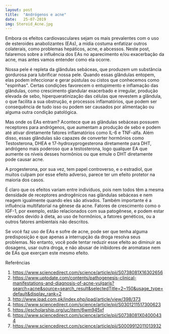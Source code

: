 ```yaml
---
layout: post
title:  "Andrógenos e acne"
date:   25-07-2019
img: Steroid_Acne.jpg
---
```


Embora os efeitos cardiovasculares sejam os mais prevalentes com o uso de esteroides anabolizantes (EAs), a mídia costuma enfatizar outros colaterais, como problemas hepáticos, acne, e abcessos. Neste post, falaremos sobre a influência dos EAs no aparecimento e/ou exacerbação da acne, mas antes vamos entender como ela ocorre.

Nossa pele é repleta da glândulas sebáceas, que produzem um substância gordurosa para lubrificar nossa pele. Quando essas glândulas entopem, elas podem infeccionar e gerar pústulas ou cistos que conhecemos como "espinhas". Certas condições favorecem o entupimento e inflamação das glândulas, como crescimento glandular exacerbado e irregular, produção elevada de sebo, hiperqueratinização das células que revestem a glândula, o que facilita a sua obstrução, e processos inflamatórios, que podem ser consequência de tudo isso ou podem ser causados por alimentação ou alguma outra condição patológica.

Mas onde os EAs entram? Acontece que as glândulas sebáceas possuem receptores para andrógenos, que aumentam a produção de sebo e podem até ativar diretamente fatores inflamatórios como IL-6 e TNF-alfa. Além disso, essas glândulas são capazes de converter hormônios como Testosterona, DHEA e 17-hydroxyprogesterona diretamente para DHT, andrógeno mais poderoso que a testosterona, logo qualquer EA que aumente os níveis desses hormônios ou que emule o DHT diretamente pode causar acne.

A progesterona, por sua vez, tem papel controverso, e o estradiol, que muitos culpam por esse efeito adverso, parece ter um efeito protetor na maioria dos casos.

É claro que os efeitos variam entre indivíduos, pois nem todos têm a mesma densidade de receptores androgênicos nas glândulas sebáceas e nem reagem igualmente quando eles são ativados. Também importante é a influência multifatorial na gênese da acne. Fatores de crescimento como o IGF-1, por exemplo, estão relacionados com sua patogênese, e podem estar elevados devido à dieta, ao uso de hormônios, a fatores genéticos, ou a outros fatores ambientais não descritos.


Se você faz uso de EAs e sofre de acne, pode ser que tenha alguma predisposição e que apenas a interrupção da droga resolva seus problemas. No entanto, você pode tentar reduzir esse efeito ao diminuir as dosagens, usar outra droga, e não abusar de inibidores de aromatase nem de EAs que exerçam este mesmo efeito.

Referências
1.	https://www.sciencedirect.com/science/article/pii/S0738081X16302656
2.	https://www.uptodate.com/contents/pathogenesis-clinical-manifestations-and-diagnosis-of-acne-vulgaris?search=acne&source=search_result&selectedTitle=2~150&usage_type=default&display_rank=2
3.	http://www.jpad.com.pk/index.php/jpad/article/view/398/373
4.	https://www.sciencedirect.com/science/article/pii/S0301211517300623
5.	https://escholarship.org/uc/item/6wm945xf
6.	https://www.sciencedirect.com/science/article/pii/S0738081X04000434
7.	https://www.sciencedirect.com/science/article/pii/S0009912011013932




